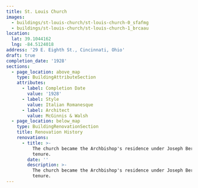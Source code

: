 ```yaml
---
title: St. Louis Church
images:
  - buildings/st-louis-church/st-louis-church-0_sfafmg
  - buildings/st-louis-church/st-louis-church-1_brcaau
location:
  lat: 39.1044162
  lng: -84.5124018
address: '29 E. Eighth St., Cincinnati, Ohio'
draft: true
completion_date: '1928'
sections:
  - page_location: above_map
    type: BuildingAttributeSection
    attributes:
      - label: Completion Date
        value: '1928'
      - label: Style
        value: Italian Romanesque
      - label: Architect
        value: McGinnis & Walsh
  - page_location: below_map
    type: BuildingRenovationSection
    title: Renovation History
    renovations:
      - title: >-
          The church became the Archbishop's residence under Joseph Bernadin's
          tenure.
        date: ''
        description: >-
          The church became the Archbishop's residence under Joseph Bernadin's
          tenure.
---
```


